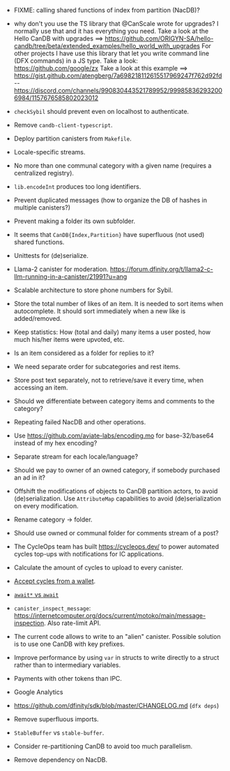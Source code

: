 - FIXME: calling shared functions of index from partition (NacDB)?

- why don't you use the TS library that @CanScale wrote for upgrades? I normally use that and it has everything you need. Take a look at the Hello CanDB with upgrades ==> https://github.com/ORIGYN-SA/hello-candb/tree/beta/extended_examples/hello_world_with_upgrades
For other projects I have use this library that let you write command line (DFX commands) in a JS type. Take a look: https://github.com/google/zx
Take a look at this example ==> https://gist.github.com/atengberg/7a698218112615517969247f762d92fd --
https://discord.com/channels/990830443521789952/999858362932006984/1157676585802023012


- `checkSybil` should prevent even on localhost to authenticate.

- Remove `candb-client-typescript`.

- Deploy partition canisters from `Makefile`.

- Locale-specific streams.

- No more than one communal category with a given name (requires a centralized registry).

- `lib.encodeInt` produces too long identifiers.

- Prevent duplicated messages (how to organize the DB of hashes in multiple canisters?)

- Prevent making a folder its own subfolder.

- It seems that `CanDB{Index,Partition}` have superfluous (not used) shared functions.

- Unittests for (de)serialize.

- Llama-2 canister for moderation.
  https://forum.dfinity.org/t/llama2-c-llm-running-in-a-canister/21991?u=ang

- Scalable architecture to store phone numbers for Sybil.

- Store the total number of likes of an item. It is needed to sort items when autocomplete.
  It should sort immediately when a new like is added/removed.

- Keep statistics: How (total and daily) many items a user posted, how much his/her items were upvoted, etc.

- Is an item considered as a folder for replies to it?

- We need separate order for subcategories and rest items.

- Store post text separately, not to retrieve/save it every time, when accessing an item.

- Should we differentiate between category items and comments to the category?

- Repeating failed NacDB and other operations.

- Use https://github.com/aviate-labs/encoding.mo for base-32/base64 instead of my hex encoding?

- Separate stream for each locale/language?

- Should we pay to owner of an owned category, if somebody purchased an ad in it?

- Offshift the modifications of objects to CanDB partition actors, to avoid (de)serialization.
  Use `AttributeMap` capabilities to avoid (de)serialization on every modification.

- Rename category -> folder.

- Should use owned or communal folder for comments stream of a post?

- The CycleOps team has built https://cycleops.dev/ to power automated cycles top-ups with notifications for IC applications.

- Calculate the amount of cycles to upload to every canister.

- [Accept cycles from a wallet](https://internetcomputer.org/docs/current/developer-docs/backend/motoko/simple-cycles).

- [`await*` vs `await`](https://forum.dfinity.org/t/what-is-await-with-asterisk/19887/4)

- `canister_inspect_message`: https://internetcomputer.org/docs/current/motoko/main/message-inspection.
  Also rate-limit API.

- The current code allows to write to an "alien" canister. Possible solution is to use one CanDB with key prefixes.

- Improve performance by using `var` in structs to write directly to a struct rather than to intermediary variables.

- Payments with other tokens than IPC.

- Google Analytics

- https://github.com/dfinity/sdk/blob/master/CHANGELOG.md (`dfx deps`)

- Remove superfluous imports.

- `StableBuffer` vs `stable-buffer`.

- Consider re-partitioning CanDB to avoid too much parallelism.

- Remove dependency on NacDB.
